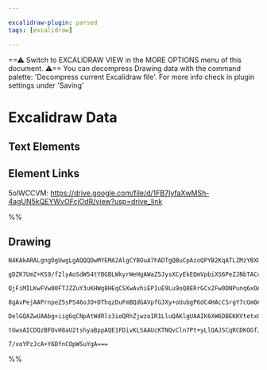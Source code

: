```yaml
---

excalidraw-plugin: parsed
tags: [excalidraw]

---
```

==⚠  Switch to EXCALIDRAW VIEW in the MORE OPTIONS menu of this document. ⚠== You can decompress Drawing data with the command palette: 'Decompress current Excalidraw file'. For more info check in plugin settings under 'Saving'



# Excalidraw Data

## Text Elements
## Element Links
5olWCCVM: https://drive.google.com/file/d/1FB7IyfaXwMSh-4agUN5kQEYWvOFcjOdR/view?usp=drive_link

%%
## Drawing
```compressed-json
N4KAkARALgngDgUwgLgAQQQDwMYEMA2AlgCYBOuA7hADTgQBuCpAzoQPYB2KqATLZMzYBXUtiRoIACyhQ4zZAHoFAc0JRJQgEYA6bGwC2CgF7N6hbEcK4OCtptbErHALRY8RMpWdx8Q1TdIEfARcZgRmBShcZQUebQAObQBmGjoghH0EDihmbgBtcDBQMBKIEm4IAFY2fAB1AGF6gDUAWVSSyFhECozNBGJiXE1g9tLMbmcAdgAGSe0eSv5SmAnJ

gDZK7UmZ+KS9/f2lyAoSdW54tYBGBLWkyrWeHgAWaZ5JysXCyEkEQmVpbiXS6PeZJNbTACcSRekx4wLWRwg1mUIzQ00RzCgpDYAGsEPUamxSBUAMSXBDk8mjSCaXDYHHKbFCDjEAn4IkVLHWZhwXCBbLUiAAM0I+HwAGVYKj0IIPILMdi8bVTpJuHwvhAFbiEJKYNLNTVyoimf8OOFcmhLoi2LzsGoVpbpuiNYzhHAAJLEC2oPIAXURQvImU93A4

QjFiMILKwFVw00FTJZZuY3uKHWg8HEqCSXwAvhiEP1uE9Lu9oQ8ERrGCx2Fw0DNPunq6xOAA5ThiQFwiGVSYXeKR5gAEXSUCLaCFBDCiM0whZAFFgplst6/YihHBBmPiIDJiWnhsIWt4vvEUQODiKtJZPIlGRCIxtMo2GwUQhdAYFCLggpiApLgAYgAQpM7owJOAAaFAtOKkjOE80QAKqtpUOIAIrzgAmrU9AAPIAdgABWuHEAASgoZgIBQAD8Qg

8gAvPejAAPrnpeZ5sPS46oJO+DThqzDuFmBQdGAVpfGJXy+oUubgP6dC4HAcCSrgY7cGm0A/JkFREP8UCjAwhBUUBdIMomrKEsSEgkkKtl2QZ2AiPyUDumO+iSoq+KWaSlIUkgSwQI5pDOa5GQmfSrrMhZ7JWegXIcDyfJZPpAVBSFbkAaKEpSlmBpyqlTnJaF7lYtqyrEGcaDqqUaVFW5Hnarq+qykahSBYV2TFaRwimuagIFcFdUZLhtr2oCTo

DelGQAZwUAAbg+iig6qCNpAtWdRls3ioQRhZjwzo1R1LluQAKlgUAAIK6XW6DBEKKVtetx0ZCppCXcFbAUD8uA7mgYYRo9R3FfOLIXR9X0hL96B8tiVCTUN+hg7DJ2ZhU5kGYJ2JihB3AQiCkyXCW0xPM8+3TNCAWYzU+CYeNx7aBC7yTEk8TxOTHzTKtEBGC++jqVWBBCFm0zaBs0KMzJ8MbRk3VRcm3oQOjAWMiQ227WqB2QCrxCSggcDcFz2s

tGwxAICDQzBFDvH8aU2tshyaBppAQE1FDivKLSAAUcKTNQvCln7Pt+yLlQAJSCqRCDKOGfJox7uDe0k6K8Engep6gIfh5LgODdkDV4iNUC1t6/34AFgYLQgkfRqQUbKPz6ZZBb3FYkLiLYEQ+toK3CCIhwlfcD31pCFA55Zj32elHYhEINgOTiv3cDG6b5vDNx1u921dJF4wJ0vvgDelF0uVhMEc+1oKjmYgYKPdH94Zlxq7JcVbU6b+m+ChJd5+

7/voYPzJcA+Y6DfnCOpWSuYgA===
```
%%